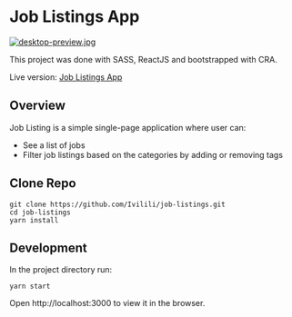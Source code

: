 # Job Listings App

[![desktop-preview.jpg](https://i.postimg.cc/7hrHG7c1/desktop-preview.jpg)](https://postimg.cc/ft5n13Mk)

This project was done with SASS, ReactJS and bootstrapped with CRA.

Live version: [Job Listings App](https://listingjobs.netlify.app/)

## Overview

Job Listing is a simple single-page application where user can:

* See a list of jobs
* Filter job listings based on the categories by adding or removing tags

## Clone Repo

```
git clone https://github.com/Ivilili/job-listings.git
cd job-listings
yarn install
```

## Development

In the project directory run:

 `yarn start`
 
Open http://localhost:3000 to view it in the browser.
